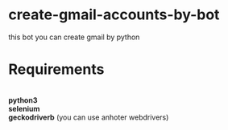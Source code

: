 # create-gmail-accounts-by-bot
this bot you can create gmail by python
# Requirements

<br><b>python3</b>
<br><b>selenium</b> 
  <br><b>geckodriverb</b> (you can use anhoter webdrivers)
